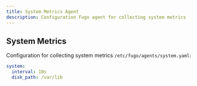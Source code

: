```yaml
---
title: System Metrics Agent
description: Configuration Fugo agent for collecting system metrics
---
```


## System Metrics

Configuration for collecting system metrics `/etc/fugo/agents/system.yaml`:

```yaml
system:
  interval: 10s
  disk_path: /var/lib
```
